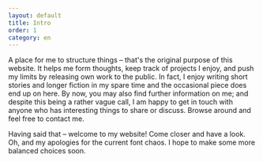 ```yaml
---
layout: default
title: Intro
order: 1
category: en
---
```


A place for me to structure things – that's the original purpose of this website. It helps me form thoughts, keep track of projects I enjoy, and push my limits by releasing own work to the public. In fact, I enjoy writing short stories and longer fiction in my spare time and the occasional piece does end up on here. By now, you may also find further information on me; and despite this being a rather vague call, I am happy to get in touch with anyone who has interesting things to share or discuss. Browse around and feel free to contact me.

Having said that – welcome to my website! Come closer and have a look. Oh, and my apologies for the current font chaos. I hope to make some more balanced choices soon.
